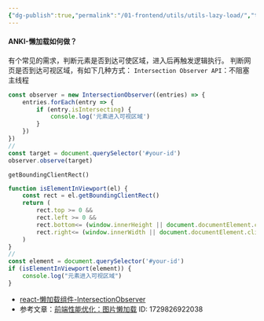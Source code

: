 ```yaml
---
{"dg-publish":true,"permalink":"/01-frontend/utils/utils-lazy-load/","title":"组件懒加载","tags":["js","frontend"],"created":"2024-10-25T11:28:42.000+08:00","updated":"2024-12-02T15:03:06.907+08:00"}
---
```


#### ANKI-懒加载如何做？
有个常见的需求，判断元素是否到达可使区域，进入后再触发逻辑执行。
判断网页是否到达可视区域，有如下几种方式：
`Intersection Observer API`：不阻塞主线程
```js
const observer = new IntersectionObserver((entries) => {
	entries.forEach(entry => {
		if (entry.isIntersecting) {
			console.log('元素进入可视区域')
		}
	})
})
//
const target = document.querySelector('#your-id')
observer.observe(target)
```
`getBoundingClientRect()`
```js
function isElementInViewport(el) {
	const rect = el.getBoundingClientRect()
	return (
		rect.top >= 0 &&
		rect.left >= 0 &&
		rect.bottom<= (window.innerHeight || document.documentElement.clientHeight) &&
		rect.right<= (window.innerWidth || document.documentElement.clientWidth)
	)
}
//
const element = document.querySelector('#your-id')
if (isElementInViewport(element)) {
	console.log("元素进入可视区域")
}
```
+ [react-懒加载组件-IntersectionObserver](https://stackblitz.com/~/github.com/escapeWu/lazyload?file=src/components/LazyCard.jsx)
+ 参考文章：[前端性能优化：图片懒加载](https://juejin.cn/post/7271639532469747769)
ID: 1729826922038

